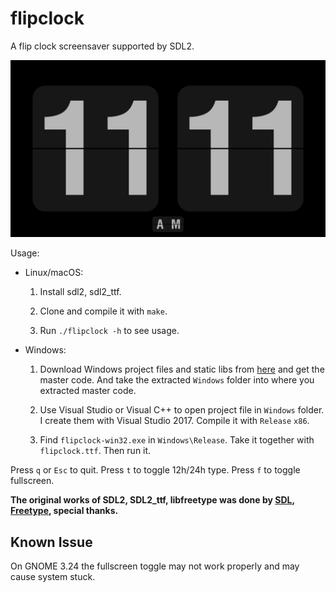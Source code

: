 # flipclock

A flip clock screensaver supported by SDL2.

![flipclock.png](flipclock.png)

Usage:

- Linux/macOS:

	1. Install sdl2, sdl2_ttf.

	2. Clone and compile it with `make`.

	3. Run `./flipclock -h` to see usage.

- Windows:

	1. Download Windows project files and static libs from [here](https://github.com/AlynxZhou/flipclock/archive/win32.zip) and get the master code. And take the extracted `Windows` folder into where you extracted master code.

	2. Use Visual Studio or Visual C++ to open project file in `Windows` folder. I create them with Visual Studio 2017. Compile it with `Release` `x86`.

	3. Find `flipclock-win32.exe` in `Windows\Release`. Take it together with `flipclock.ttf`. Then run it.

Press `q` or `Esc` to quit. Press `t` to toggle 12h/24h type. Press `f` to toggle fullscreen.

**The original works of SDL2, SDL2_ttf, libfreetype was done by [SDL](https://www.libsdl.org/), [Freetype](https://www.freetype.org/), special thanks.**

## Known Issue

On GNOME 3.24 the fullscreen toggle may not work properly and may cause system stuck.
